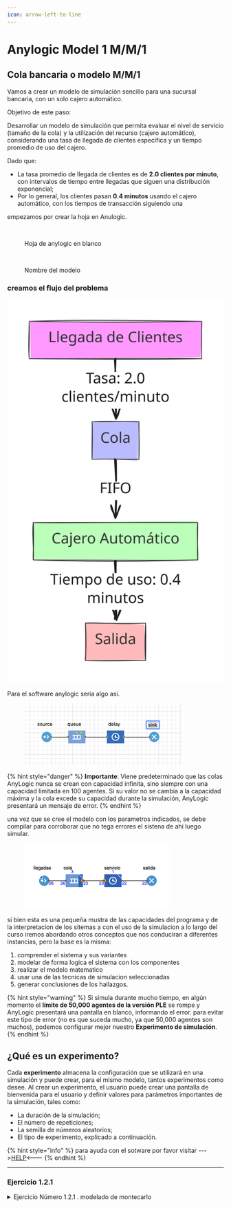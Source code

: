 ```yaml
---
icon: arrow-left-to-line
---
```


# Anylogic Model 1 M/M/1

## Cola bancaria o modelo M/M/1

Vamos a crear un modelo de simulación sencillo para una sucursal bancaria, con un solo cajero automático.&#x20;

Objetivo de este paso:

Desarrollar un modelo de simulación que permita evaluar el nivel de servicio (tamaño de la cola) y la utilización del recurso (cajero automático), considerando una tasa de llegada de clientes específica y un tiempo promedio de uso del cajero.

Dado que:

* La tasa promedio de llegada de clientes es de **2.0 clientes por minuto**, con intervalos de tiempo entre llegadas que siguen una distribución exponencial;
* Por lo general, los clientes pasan **0.4 minutos** usando el cajero automático, con los tiempos de transacción siguiendo una

empezamos por crear la hoja en Anulogic.

<figure><img src="../../../../.gitbook/assets/Captura de pantalla 2025-05-29 a la(s) 2.32.08 p.m..png" alt="" width="375"><figcaption><p>Hoja de anylogic en blanco</p></figcaption></figure>

<figure><img src="../../../../.gitbook/assets/Captura de pantalla 2025-05-29 a la(s) 2.32.16 p.m..png" alt="" width="375"><figcaption><p>Nombre del modelo</p></figcaption></figure>

### creamos el flujo del problema

<img src="../../../../.gitbook/assets/file.excalidraw (10).svg" alt="flujo basico del sistema" class="gitbook-drawing">

Para el software anylogic seria algo asi.

<figure><img src="../../../../.gitbook/assets/flujomm1.png" alt="" width="366"><figcaption></figcaption></figure>

{% hint style="danger" %}
**Importante**: Viene predeterminado que las colas AnyLogic nunca se crean con capacidad infinita, sino siempre con una capacidad limitada en 100 agentes. Si su valor no se cambia a la capacidad máxima y la cola excede su capacidad durante la simulación, AnyLogic presentará un mensaje de error.
{% endhint %}

una vez que se cree el modelo con los parametros indicados, se debe compilar para corroborar que no tega errores el sistena de ahi luego simular.

<figure><img src="../../../../.gitbook/assets/mm1_running.png" alt="" width="339"><figcaption></figcaption></figure>

si bien esta es una pequeña mustra de las capacidades del programa y de la interpretacion de los sitemas a con el uso de la simulacion a lo largo del curso iremos abordando otros conceptos que nos conduciran a diferentes instancias, pero la base es la misma:

1. comprender el sistema y sus variantes
2. modelar de forma logica el sistema con los componentes
3. realizar el modelo matematico
4. usar una de las tecnicas de simulacion seleccionadas
5. generar conclusiones de los hallazgos.

{% hint style="warning" %}
Si simula durante mucho tiempo, en algún momento el **límite de 50,000 agentes de la versión PLE** se rompe y AnyLogic presentará una pantalla en blanco, informando el error. para evitar este tipo de error (no es que suceda mucho, ya que 50,000 agentes son muchos), podemos configurar mejor nuestro **Experimento de simulación**.
{% endhint %}

## ¿Qué es un experimento?

Cada **experimento** almacena la configuración que se utilizará en una simulación y puede crear, para el mismo modelo, tantos experimentos como desee. Al crear un experimento, el usuario puede crear una pantalla de bienvenida para el usuario y definir valores para parámetros importantes de la simulación, tales como:

* La duración de la simulación;
* El número de repeticiones;
* La semilla de números aleatorios;
* El tipo de experimento, explicado a continuación.

{% hint style="info" %}
para ayuda con el sotware por favor visitar --->[HELP](https://anylogic.help/)<---
{% endhint %}

***

### Ejercicio 1.2.1

<details>

<summary>Ejercicio Número 1.2.1 .  modelado de montecarlo</summary>

una tienda tiene solo un check out counter, los clientes llegan en tiempos aleatorios entre 1 a 8 minutos,  cada llegada tiene la misma probabilidad  de ocurrencia , como se muestra en la tabla 1, el servicio varia entre 1 a 6 minutos con las probabilidades mostradas en la tabla 2

#### Tabla 1 - distribucion de tiempo entre llegadas

<table><thead><tr><th width="112.5078125" align="center">Tiempo entre llegadas</th><th width="111.1015625" align="center">Probabilidad</th><th align="center">Probabilidad acumulada</th><th>Digito aleatorio</th></tr></thead><tbody><tr><td align="center">1</td><td align="center">0,125</td><td align="center">0,125</td><td>001 - 125</td></tr><tr><td align="center">2</td><td align="center">0,125</td><td align="center">0,250</td><td>126 - 250</td></tr><tr><td align="center">3</td><td align="center">0,125</td><td align="center">0,375</td><td>251 - 375</td></tr><tr><td align="center">4</td><td align="center">0,125</td><td align="center">0,500</td><td>376 - 500</td></tr><tr><td align="center">5</td><td align="center">0,125</td><td align="center">0,625</td><td>501 - 625</td></tr><tr><td align="center">6</td><td align="center">0,125</td><td align="center">0,750</td><td>626 - 750</td></tr><tr><td align="center">7</td><td align="center">0,125</td><td align="center">0,875</td><td>751 - 875</td></tr><tr><td align="center">8</td><td align="center">0,125</td><td align="center">1,00</td><td>876 - 000</td></tr></tbody></table>

#### tabla 2 - distribucion de tiempo de servicio

| Service time (minutes) | Probabilidad | Acumulado | Random Digit Assigment |
| ---------------------- | ------------ | --------- | ---------------------- |
| 1                      | 0,10         | 0,10      | 01 - 10                |
| 2                      | 0,20         | 0,30      | 11 - 30                |
| 3                      | 0,30         | 0,60      | 31 - 60                |
| 4                      | 0,25         | 0,85      | 61 - 85                |
| 5                      | 0,10         | 0,95      | 86 - 95                |
| 6                      | 0,05         | 1,0       | 96 - 00                |

</details>



